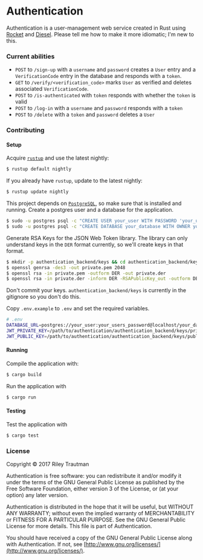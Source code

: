 # Authentication
Authentication is a user-management web service created in Rust using [Rocket](https://rocket.rs) and [Diesel](https://diesel.rs/). Please tell me how to make it more idiomatic; I'm new to this.

### Current abilities
 - `POST` to `/sign-up` with a `username` and `password` creates a `User` entry and a `VerificationCode` entry in the database and responds with a `token`.
 - `GET` to `/verify/<verification_code>` marks `User` as verified and deletes associated `VerificationCode`.
 - `POST` to `/is-authenticated` with `token` responds with whether the `token` is valid
 - `POST` to `/log-in` with a `username` and `password` responds with a `token`
 - `POST` to `/delete` with a `token` and `password` deletes a `User`

### Contributing
#### Setup
Acquire [`rustup`](https://www.rustup.rs/) and use the latest nightly:

```bash
$ rustup default nightly
```

If you already have `rustup`, update to the latest nightly:

```bash
$ rustup update nightly
```

This project depends on [`PostgreSQL`](https://www.postgresql.org/), so make sure that is installed and running. Create a postgres user and a database for the application.

```bash
$ sudo -u postgres psql -c "CREATE USER your_user WITH PASSWORD 'your_users_password';"
$ sudo -u postgres psql -c "CREATE DATABASE your_database WITH OWNER your_user;"
```

Generate RSA Keys for the JSON Web Token library. The library can only understand keys in the `DER` format currently, so we'll create keys in that format.

```bash
$ mkdir -p authentication_backend/keys && cd authentication_backend/keys
$ openssl genrsa -des3 -out private.pem 2048
$ openssl rsa -in private.pem -outform DER -out private.der
$ openssl rsa -in private.der -inform DER -RSAPublicKey_out -outform DER -out public.der
```

Don't commit your keys. `authentication_backend/keys` is currently in the gitignore so you don't do this.

Copy `.env.example` to `.env` and set the required variables.

```bash
# .env
DATABASE_URL=postgres://your_user:your_users_password@localhost/your_database
JWT_PRIVATE_KEY=/path/to/authentication/authentication_backend/keys/private.der
JWT_PUBLIC_KEY=/path/to/authentication/authentication_backend/keys/public.der
```

#### Running

Compile the application with:

```bash
$ cargo build
```

Run the application with 

```bash
$ cargo run
```

#### Testing

Test the application with

```bash
$ cargo test
```

### License

Copyright © 2017 Riley Trautman

Authentication is free software: you can redistribute it and/or modify it under the terms of the GNU General Public License as published by the Free Software Foundation, either version 3 of the License, or (at your option) any later version.

Authentication is distributed in the hope that it will be useful, but WITHOUT ANY WARRANTY; without even the implied warranty of MERCHANTABILITY or FITNESS FOR A PARTICULAR PURPOSE. See the GNU General Public License for more details. This file is part of Authentication.

You should have received a copy of the GNU General Public License along with Authentication. If not, see [http://www.gnu.org/licenses/](http://www.gnu.org/licenses/).
